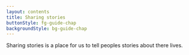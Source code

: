 ```yaml
---
layout: contents
title: Sharing stories
buttonStyle: fg-guide-chap
backgroundStyle: bg-guide-chap
---    
```


Sharing stories is a place for us to tell peoples stories about there lives. 

